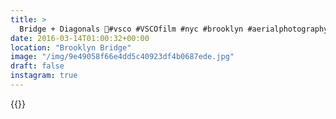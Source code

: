 ```yaml
---
title: >
  Bridge + Diagonals 📐#vsco #VSCOfilm #nyc #brooklyn #aerialphotography
date: 2016-03-14T01:00:32+00:00
location: "Brooklyn Bridge"
image: "/img/9e49058f66e4dd5c40923df4b0687ede.jpg"
draft: false
instagram: true
---
```


{{<photo src="/img/9e49058f66e4dd5c40923df4b0687ede.jpg">}}
